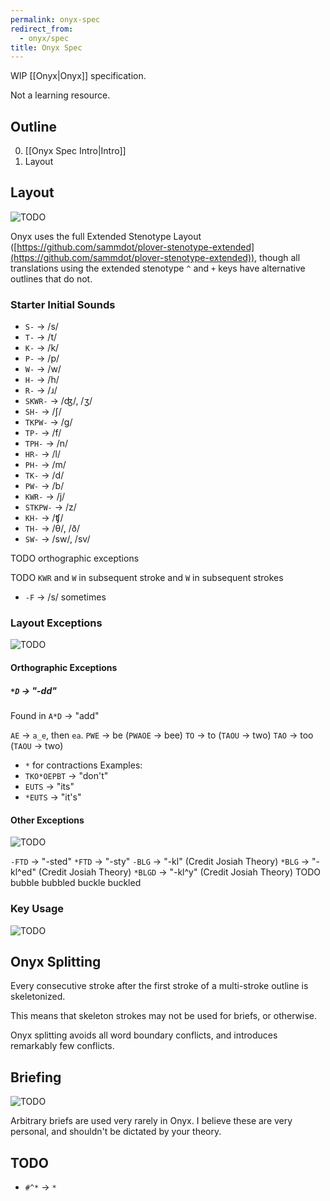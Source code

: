 ```yaml
---
permalink: onyx-spec
redirect_from:
  - onyx/spec
title: Onyx Spec
---
```

WIP [[Onyx|Onyx]] specification.

Not a learning resource.

## Outline

0. [[Onyx Spec Intro|Intro]]
1. Layout

## Layout
![TODO](https://img.shields.io/badge/TODO-orange?style=flat)

Onyx uses the full Extended Stenotype Layout ([https://github.com/sammdot/plover-stenotype-extended](https://github.com/sammdot/plover-stenotype-extended)), though all translations using the extended stenotype `^` and `+` keys have alternative outlines that do not.

### Starter Initial Sounds

- `S-` → /s/
- `T-` → /t/
- `K-` → /k/
- `P-` → /p/
- `W-` → /w/
- `H-` → /h/
- `R-` → /ɹ/
- `SKWR-` → /ʤ/, /ʒ/
- `SH-` → /ʃ/
- `TKPW-` → /ɡ/
- `TP-` → /f/
- `TPH-` → /n/
- `HR-` → /l/
- `PH-` → /m/
- `TK-` → /d/
- `PW-` → /b/
- `KWR-` → /j/
- `STKPW-` → /z/
- `KH-` → /ʧ/
- `TH-` → /θ/, /ð/
- `SW-` → /sw/, /sv/

TODO orthographic exceptions

TODO `KWR` and `W` in subsequent stroke and `W` in subsequent strokes

- `-F` -> /s/ sometimes

### Layout Exceptions
![TODO](https://img.shields.io/badge/TODO-orange?style=flat)

#### Orthographic Exceptions

##### `*D` -> "-dd"

Found in `A*D` -> "add"

`AE` -> `a_e`, then `ea`.
`PWE` -> be (`PWAOE` -> bee)
`TO` -> to (`TAOU` -> two)
`TAO` -> too (`TAOU` -> two)

- `*` for contractions
Examples:
 - `TKO*OEPBT` -> "don't"
 - `EUTS` -> "its"
 - `*EUTS` -> "it's"

#### Other Exceptions
![TODO](https://img.shields.io/badge/TODO-orange?style=flat)

`-FTD` -> "-sted"
`*FTD` -> "-sty"
`-BLG` -> "-kl" (Credit Josiah Theory)
`*BLG` -> "-kl^ed" (Credit Josiah Theory)
`*BLGD` -> "-kl^y" (Credit Josiah Theory)
TODO bubble bubbled buckle buckled


### Key Usage
![TODO](https://img.shields.io/badge/TODO-orange?style=flat)

## Onyx Splitting

Every consecutive stroke after the first stroke of a multi-stroke outline is skeletonized.

This means that skeleton strokes may not be used for briefs, or otherwise.

Onyx splitting avoids all word boundary conflicts, and introduces remarkably few conflicts.

## Briefing
![TODO](https://img.shields.io/badge/TODO-orange?style=flat)

Arbitrary briefs are used very rarely in Onyx. I believe these are very personal, and shouldn't be dictated by your theory.

## TODO

- `#^*` -> `*`
